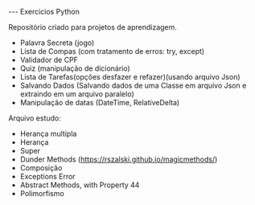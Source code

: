 --- Exercicios Python 

Repositório criado para projetos de aprendizagem.

- Palavra Secreta (jogo)
- Lista de Compas (com tratamento de erros: try, except)
- Validador de CPF
- Quiz (manipulação de dicionário)
- Lista de Tarefas(opções desfazer e refazer)(usando arquivo Json)
- Salvando Dados (Salvando dados de uma Classe em arquivo Json e extraindo em um arquivo paralelo)
- Manipulação de datas (DateTime, RelativeDelta)

Arquivo estudo:

- Herança multipla
- Herança
- Super
- Dunder Methods (https://rszalski.github.io/magicmethods/) 
- Composição
- Exceptions Error
- Abstract Methods, with Property 44
- Polimorfismo
  
